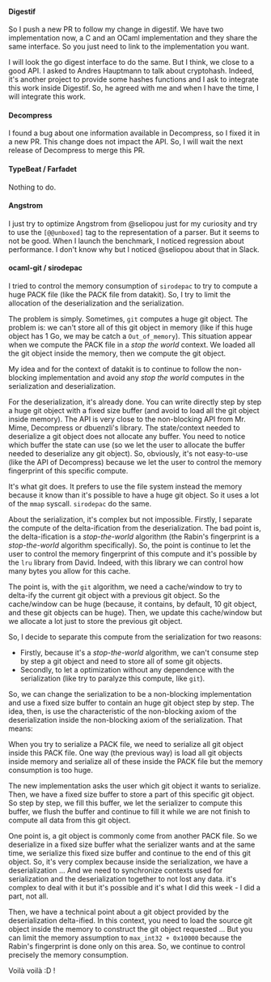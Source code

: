 #### Digestif

So I push a new PR to follow my change in digestif. We have two implementation
now, a C and an OCaml implementation and they share the same interface. So you
just need to link to the implementation you want.

I will look the go digest interface to do the same. But I think, we close to a
good API. I asked to Andres Hauptmann to talk about cryptohash. Indeed, it's
another project to provide some hashes functions and I ask to integrate this
work inside Digestif. So, he agreed with me and when I have the time, I will
integrate this work.

#### Decompress

I found a bug about one information available in Decompress, so I fixed it in a
new PR. This change does not impact the API. So, I will wait the next release of
Decompress to merge this PR.

#### TypeBeat / Farfadet

Nothing to do.

#### Angstrom

I just try to optimize Angstrom from @seliopou just for my curiosity and try to
use the `[@@unboxed]` tag to the representation of a parser. But it seems to not
be good. When I launch the benchmark, I noticed regression about performance. I
don't know why but I noticed @seliopou about that in Slack.

#### ocaml-git / sirodepac

I tried to control the memory consumption of `sirodepac` to try to compute a
huge PACK file (like the PACK file from datakit). So, I try to limit the
allocation of the deserialization and the serialization.

The problem is simply. Sometimes, `git` computes a huge git object. The problem
is: we can't store all of this git object in memory (like if this huge object
has 1 Go, we may be catch a `Out_of_memory`). This situation appear when we
compute the PACK file in a *stop the world* context. We loaded all the git
object inside the memory, then we compute the git object.

My idea and for the context of datakit is to continue to follow the non-blocking
implementation and avoid any *stop the world* computes in the serialization and
deserialization.

For the deserialization, it's already done. You can write directly step by step
a huge git object with a fixed size buffer (and avoid to load all the git object
inside memory). The API is very close to the non-blocking API from Mr. Mime,
Decompress or dbuenzli's library. The state/context needed to deserialize a git
object does not allocate any buffer. You need to notice which buffer the state
can use (so we let the user to allocate the buffer needed to deserialize any git
object). So, obviously, it's not easy-to-use (like the API of Decompress)
because we let the user to control the memory fingerprint of this specific
compute.

It's what git does. It prefers to use the file system instead the memory because
it know than it's possible to have a huge git object. So it uses a lot of the
`mmap` syscall. `sirodepac` do the same.

About the serialization, it's complex but not impossible. Firstly, I separate
the compute of the delta-ification from the deserialization. The bad point is,
the delta-ification is a *stop-the-world* algorithm (the Rabin's fingerprint is
a *stop-the-world* algorithm specifically). So, the point is continue to let the
user to control the memory fingerprint of this compute and it's possible by the
`lru` library from David. Indeed, with this library we can control how many
bytes you allow for this cache.

The point is, with the `git` algorithm, we need a cache/window to try to
delta-ify the current git object with a previous git object. So the cache/window
can be huge (because, it contains, by default, 10 git object, and these git
objects can be huge). Then, we update this cache/window but we allocate a lot
just to store the previous git object.

So, I decide to separate this compute from the serialization for two reasons:

* Firstly, because it's a *stop-the-world* algorithm, we can't consume step by
  step a git object and need to store all of some git objects.
* Secondly, to let a optimization without any dependence with the serialization
  (like try to paralyze this compute, like `git`).

So, we can change the serialization to be a non-blocking implementation and use
a fixed size buffer to contain an huge git object step by step. The idea, then,
is use the characteristic of the non-blocking axiom of the deserialization
inside the non-blocking axiom of the serialization. That means:

When you try to serialize a PACK file, we need to serialize all git object
inside this PACK file. One way (the previous way) is load all git objects inside
memory and serialize all of these inside the PACK file but the memory
consumption is too huge.

The new implementation asks the user which git object it wants to serialize.
Then, we have a fixed size buffer to store a part of this specific git object.
So step by step, we fill this buffer, we let the serializer to compute this
buffer, we flush the buffer and continue to fill it while we are not finish to
compute all data from this git object.

One point is, a git object is commonly come from another PACK file. So we
deserialize in a fixed size buffer what the serializer wants and at the same
time, we serialize this fixed size buffer and continue to the end of this git
object. So, it's very complex because inside the serialization, we have a
deserialization ... And we need to synchronize contexts used for serialization
and the deserialization together to not lost any data. it's complex to deal with
it but it's possible and it's what I did this week - I did a part, not all.

Then, we have a technical point about a git object provided by the
deserialization delta-ified. In this context, you need to load the source git
object inside the memory to construct the git object requested ... But you can
limit the memory assumption to `max_int32 + 0x10000` because the Rabin's
fingerprint is done only on this area. So, we continue to control precisely the
memory consumption.

Voilà voilà :D !

